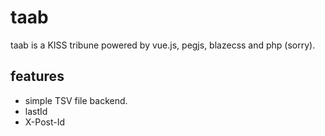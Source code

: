 # taab

taab is a KISS tribune powered by vue.js, pegjs, blazecss and php (sorry).

## features

- simple TSV file backend.
- lastId
- X-Post-Id